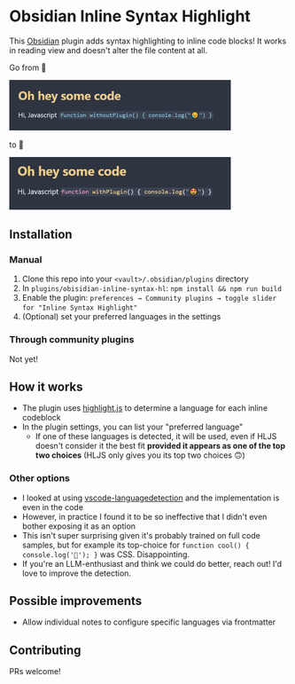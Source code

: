 # Obsidian Inline Syntax Highlight

This [Obsidian](https://obsidian.md) plugin adds syntax highlighting to inline code blocks! It works in reading view and doesn't alter the file content at all.

Go from 🥱

[<img src="./without-plugin.png" width="400" alt="meh" />](./without-plugin.png)

to 💅

[<img src="./with-plugin.png" width="400" alt="wow" />](./with-plugin.png)

## Installation

### Manual

1. Clone this repo into your `<vault>/.obsidian/plugins` directory
2. In `plugins/obisidian-inline-syntax-hl`: `npm install && npm run build`
3. Enable the plugin: `preferences → Community plugins → toggle slider for "Inline Syntax Highlight"`
4. (Optional) set your preferred languages in the settings

### Through community plugins

Not yet!

## How it works

- The plugin uses [highlight.js](https://highlightjs.readthedocs.io/en/latest/supported-languages.html) to determine a language for each inline codeblock
- In the plugin settings, you can list your "preferred language"
  - If one of these languages is detected, it will be used, even if HLJS doesn't consider it the best fit **provided it appears as one of the top two choices** (HLJS only gives you its top two choices 🙃)

### Other options

- I looked at using [vscode-languagedetection](https://github.com/microsoft/vscode-languagedetection) and the implementation is even in the code
- However, in practice I found it to be so ineffective that I didn't even bother exposing it as an option
- This isn't super surprising given it's probably trained on full code samples, but for example its top-choice for `function cool() { console.log('🍉'); }` was CSS. Disappointing.
- If you're an LLM-enthusiast and think we could do better, reach out! I'd love to improve the detection.

## Possible improvements

- Allow individual notes to configure specific languages via frontmatter

## Contributing

PRs welcome!
